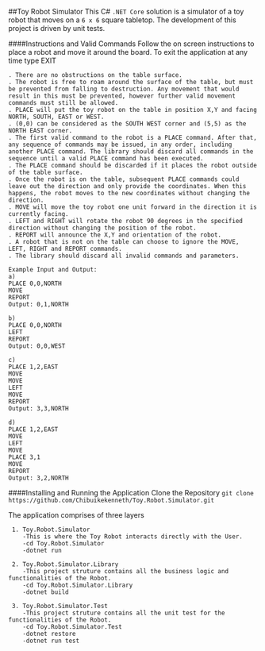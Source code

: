 ##Toy Robot Simulator
This C# `.NET Core` solution is a simulator of a toy robot that moves on a `6 x 6` square tabletop. The development of this project is driven by unit tests.

####Instructions and Valid Commands
Follow the on screen instructions to place a robot and move it around the board. To exit the application at any time type EXIT 
```. The library allows for a simulation of a toy robot moving on a 6 x 6 square tabletop.
. There are no obstructions on the table surface.
. The robot is free to roam around the surface of the table, but must be prevented from falling to destruction. Any movement that would result in this must be prevented, however further valid movement commands must still be allowed.
. PLACE will put the toy robot on the table in position X,Y and facing NORTH, SOUTH, EAST or WEST.
. (0,0) can be considered as the SOUTH WEST corner and (5,5) as the NORTH EAST corner.
. The first valid command to the robot is a PLACE command. After that, any sequence of commands may be issued, in any order, including another PLACE command. The library should discard all commands in the sequence until a valid PLACE command has been executed.
. The PLACE command should be discarded if it places the robot outside of the table surface.
. Once the robot is on the table, subsequent PLACE commands could leave out the direction and only provide the coordinates. When this happens, the robot moves to the new coordinates without changing the direction.
. MOVE will move the toy robot one unit forward in the direction it is currently facing.
. LEFT and RIGHT will rotate the robot 90 degrees in the specified direction without changing the position of the robot.
. REPORT will announce the X,Y and orientation of the robot.
. A robot that is not on the table can choose to ignore the MOVE, LEFT, RIGHT and REPORT commands.
. The library should discard all invalid commands and parameters.

Example Input and Output:
a)
PLACE 0,0,NORTH
MOVE
REPORT
Output: 0,1,NORTH

b)
PLACE 0,0,NORTH
LEFT
REPORT
Output: 0,0,WEST

c)
PLACE 1,2,EAST
MOVE
MOVE
LEFT
MOVE
REPORT
Output: 3,3,NORTH

d)
PLACE 1,2,EAST
MOVE
LEFT
MOVE
PLACE 3,1
MOVE
REPORT
Output: 3,2,NORTH
```
####Installing and Running the Application
Clone the Repository
`git clone https://github.com/Chibuikekenneth/Toy.Robot.Simulator.git `

The application comprises of three layers
```
 1. Toy.Robot.Simulator
    -This is where the Toy Robot interacts directly with the User.
    -cd Toy.Robot.Simulator
    -dotnet run
```
```
 2. Toy.Robot.Simulator.Library
    -This project struture contains all the business logic and functionalities of the Robot.
    -cd Toy.Robot.Simulator.Library
    -dotnet build
```
```
 3. Toy.Robot.Simulator.Test
    -This project struture contains all the unit test for the functionalities of the Robot.
    -cd Toy.Robot.Simulator.Test
    -dotnet restore
    -dotnet run test
``` 

